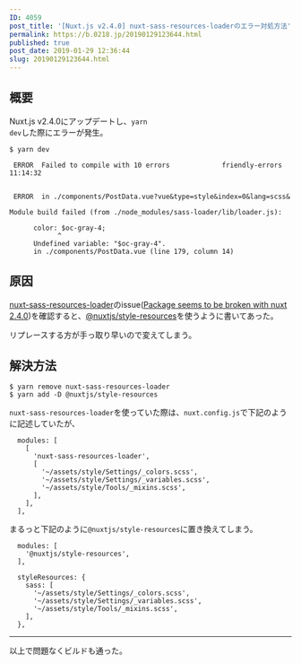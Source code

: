 ```yaml
---
ID: 4059
post_title: '[Nuxt.js v2.4.0] nuxt-sass-resources-loaderのエラー対処方法'
permalink: https://b.0218.jp/20190129123644.html
published: true
post_date: 2019-01-29 12:36:44
slug: 20190129123644.html
---
```

<h2>概要</h2>

Nuxt.js v2.4.0にアップデートし、<code>yarn dev</code>した際にエラーが発生。

<pre><code class="language-bash">$ yarn dev

 ERROR  Failed to compile with 10 errors             friendly-errors 11:14:32


 ERROR  in ./components/PostData.vue?vue&amp;type=style&amp;index=0&amp;lang=scss&amp;

Module build failed (from ./node_modules/sass-loader/lib/loader.js):

      color: $oc-gray-4;
            ^
      Undefined variable: "$oc-gray-4".
      in ./components/PostData.vue (line 179, column 14)
</code></pre>

<h2>原因</h2>

<a href="https://github.com/anteriovieira/nuxt-sass-resources-loader">nuxt-sass-resources-loader</a>のissue(<a href="https://github.com/anteriovieira/nuxt-sass-resources-loader/issues/25">Package seems to be broken with nuxt 2.4.0</a>)を確認すると、<a href="https://github.com/nuxt-community/style-resources-module">@nuxtjs/style-resources</a>を使うように書いてあった。

リプレースする方が手っ取り早いので変えてしまう。

<h2>解決方法</h2>

<pre><code class="language-bash">$ yarn remove nuxt-sass-resources-loader
$ yarn add -D @nuxtjs/style-resources
</code></pre>

<code>nuxt-sass-resources-loader</code>を使っていた際は、<code>nuxt.config.js</code>で下記のように記述していたが、

<pre><code class="language-js">  modules: [
    [
      'nuxt-sass-resources-loader',
      [
        '~/assets/style/Settings/_colors.scss',
        '~/assets/style/Settings/_variables.scss',
        '~/assets/style/Tools/_mixins.scss',
      ],
    ],
  ],
</code></pre>

まるっと下記のように<code>@nuxtjs/style-resources</code>に置き換えてしまう。

<pre><code class="language-js">  modules: [
    '@nuxtjs/style-resources',
  ],

  styleResources: {
    sass: [
      '~/assets/style/Settings/_colors.scss',
      '~/assets/style/Settings/_variables.scss',
      '~/assets/style/Tools/_mixins.scss',
    ],
  },
</code></pre>

<hr />

以上で問題なくビルドも通った。